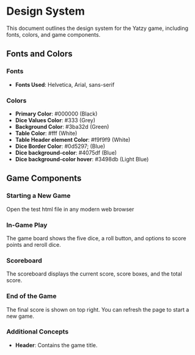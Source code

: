 # Design System

This document outlines the design system for the Yatzy game, including fonts, colors, and game components.

## Fonts and Colors

### Fonts
- **Fonts Used**: Helvetica, Arial, sans-serif

### Colors
- **Primary Color**: #000000 (Black)
- **Dice Values Color**: #333 (Grey)
- **Background Color**: #3ba32d (Green)
- **Table Color**: #fff (White)
- **Table Header element Color**: #f9f9f9 (White)
- **Dice Border Color**: #0d5297; (Blue)
- **Dice background-color**: #4075df (Blue)
- **Dice background-color hover**: #3498db (Light Blue)


## Game Components

### Starting a New Game
Open the test html file in any modern web browser

### In-Game Play
The game board shows the five dice, a roll button, and options to score points and reroll dice.

### Scoreboard
The scoreboard displays the current score, score boxes, and the total score.

### End of the Game
The final score is shown on top right. You can refresh the page to start a new game. 

### Additional Concepts
- **Header**: Contains the game title.
